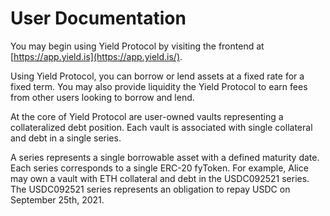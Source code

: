 # User Documentation

You may begin using Yield Protocol by visiting the frontend at [https://app.yield.is](https://app.yield.is/).

Using Yield Protocol, you can borrow or lend assets at a fixed rate for a fixed term. You may also provide liquidity the Yield Protocol to earn fees from other users looking to borrow and lend.

At the core of Yield Protocol are user-owned vaults representing a collateralized debt position. Each vault is associated with single collateral and debt in a single series.

A series represents a single borrowable asset with a defined maturity date. Each series corresponds to a single ERC-20 fyToken. For example, Alice may own a vault with ETH collateral and debt in the USDC092521 series. The USDC092521 series represents an obligation to repay USDC on September 25th, 2021.